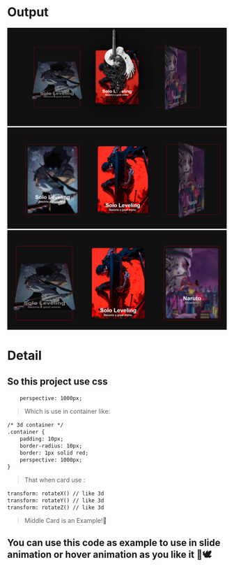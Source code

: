 # Output
![alt text](image.png)
![alt text](image-1.png)
![alt text](image-2.png)

# Detail

## So this project use css

```
    perspective: 1000px;
```
> Which is use in container like:

```
/* 3d container */
.container {
    padding: 10px;
    border-radius: 10px;
    border: 1px solid red;
    perspective: 1000px;
}
```

> That when card use :
```
transform: rotateX() // like 3d
transform: rotateY() // like 3d
transform: rotateZ() // like 3d

```

> Middle Card is an Example!🚀

## You can use this code as example to use in slide animation or hover animation as you like it 👀🕊️

